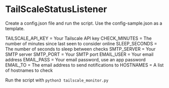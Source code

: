 # TailScaleStatusListener

Create a config.json file and run the script.  Use the config-sample.json as a template.

TAILSCALE_API_KEY = Your Tailscale API key
CHECK_MINUTES = The number of minutes since last seen to consider online
SLEEP_SECONDS = The number of seconds to sleep between checks
SMTP_SERVER = Your SMTP server
SMTP_PORT = Your SMTP port
EMAIL_USER = Your email address
EMAIL_PASS = Your email password, use an app password
EMAIL_TO = The email address to send notifications to
HOSTNAMES = A list of hostnames to check

Run the script with `python3 tailscale_monitor.py`